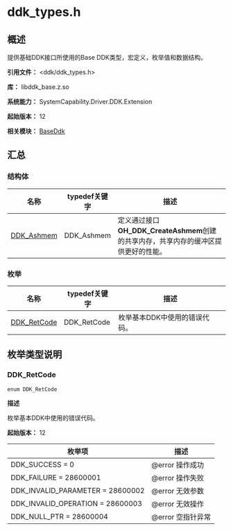 # ddk_types.h

## 概述

提供基础DDK接口所使用的Base DDK类型，宏定义，枚举值和数据结构。

**引用文件：** <ddk/ddk_types.h>

**库：** libddk_base.z.so

**系统能力：** SystemCapability.Driver.DDK.Extension

**起始版本：** 12

**相关模块：** [BaseDdk](capi-baseddk.md)

## 汇总

### 结构体

| 名称                                       | typedef关键字 | 描述 |
|------------------------------------------| -- | -- |
| [DDK_Ashmem](capi-baseddk-ddk-ashmem.md) | DDK_Ashmem | 定义通过接口<b>OH_DDK_CreateAshmem</b>创建的共享内存，共享内存的缓冲区提供更好的性能。 |

### 枚举

| 名称 | typedef关键字 | 描述 |
| -- | -- | -- |
| [DDK_RetCode](#ddk_retcode) | DDK_RetCode | 枚举基本DDK中使用的错误代码。 |

## 枚举类型说明

### DDK_RetCode

```
enum DDK_RetCode
```

**描述**

枚举基本DDK中使用的错误代码。

**起始版本：** 12

| 枚举项 | 描述 |
| -- | -- |
| DDK_SUCCESS = 0 | @error 操作成功 |
| DDK_FAILURE = 28600001 | @error 操作失败 |
| DDK_INVALID_PARAMETER = 28600002 | @error 无效参数 |
| DDK_INVALID_OPERATION = 28600003 | @error 无效操作 |
| DDK_NULL_PTR = 28600004 | @error 空指针异常 |


